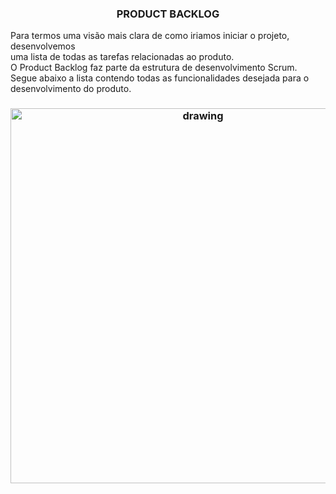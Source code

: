 <h3 align="center"> PRODUCT BACKLOG  </h3>

   
  Para termos uma visão mais clara de como iriamos iniciar o projeto, desenvolvemos
  <br/>
  uma lista de todas as tarefas relacionadas ao produto.
  <br/>
  O Product Backlog faz parte da estrutura de desenvolvimento Scrum. 
  <br/>
  Segue abaixo a lista contendo todas as funcionalidades desejada para o desenvolvimento do produto. 
  <br/>
 
   <h3 align = "center">  <img src="https://user-images.githubusercontent.com/73767256/115166210-5101c900-a088-11eb-9064-126610d986e2.jpeg "   alt="drawing" width =600 </h3>

